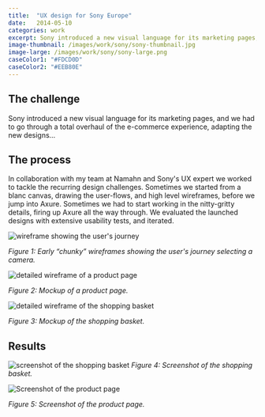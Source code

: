 ```yaml
---
title:  "UX design for Sony Europe"
date:   2014-05-10
categories: work
excerpt: Sony introduced a new visual language for its marketing pages, and we had to go through a total overhaul of the e-commerce experience, adapting the new designs…
image-thumbnail: /images/work/sony/sony-thumbnail.jpg
image-large: /images/work/sony/sony-large.png
caseColor1: "#FDCD0D"
caseColor2: "#EEB80E"
---
```


## The challenge
Sony introduced a new visual language for its marketing pages, and we had to go through a total overhaul of the e-commerce experience, adapting the new designs…

## The process
In collaboration with my team at Namahn and Sony's UX expert we worked to tackle the recurring design challenges. Sometimes we started from a blanc canvas, drawing the user-flows, and high level wireframes, before we jump into Axure. Sometimes we had to start working in the nitty-gritty details, firing up Axure all the way through. We evaluated the launched designs with extensive usability tests, and iterated.

![wireframe showing the user's journey](/images/work/sony/sony-1.png)

*Figure 1: Early “chunky” wireframes showing the user's journey selecting a camera.*

![detailed wireframe of a product page](/images/work/sony/sony-2.png)

*Figure 2: Mockup of a product page.*

![detailed wireframe of the shopping basket](/images/work/sony/sony-3.png)

*Figure 3: Mockup of the shopping basket.*


## Results
![screenshot of the shopping basket](/images/work/sony/sony-4.png)
*Figure 4: Screenshot of the shopping basket.*

![Screenshot of the product page](/images/work/sony/sony-5.png)

*Figure 5: Screenshot of the product page.*
